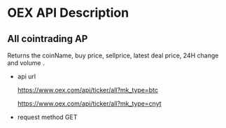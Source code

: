 # OEX API Description

## All cointrading AP
  Returns the coinName, buy price, sellprice, latest deal price, 24H change and volume .

+ api url    

  https://www.oex.com/api/ticker/all?mk_type=btc
  
  https://www.oex.com/api/ticker/all?mk_type=cnyt
  
+ request method 
  GET

